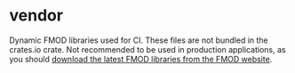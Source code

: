 # vendor

Dynamic FMOD libraries used for CI. These files are not bundled in the crates.io crate. Not recommended to be used in production applications, as you should [download the
latest FMOD libraries from the FMOD website](../README.md#external-dependencies).
